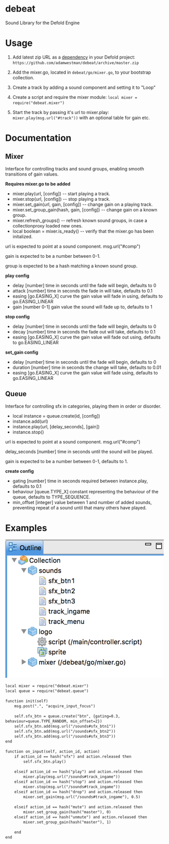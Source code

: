 # debeat
Sound Library for the Defold Engine

# Usage
1. Add latest zip URL as a [dependency](http://www.defold.com/manuals/libraries/#_setting_up_library_dependencies) in your Defold project: `https://github.com/adamwestman/debeat/archive/master.zip`

2. Add the mixer.go, located in `debeat/go/mixer.go`, to your bootstrap collection.

3. Create a track by adding a sound component and setting it to "Loop"

4. Create a script and require the mixer module: `local mixer = require("debeat.mixer")`

5. Start the track by passing it's url to mixer.play: `mixer.play(msg.url("#track"))` with an optional table for gain etc.

# Documentation

## Mixer

Interface for controlling tracks and sound groups, enabling smooth transitions of gain values.

**Requires mixer.go to be added**

* mixer.play(url, [config]) -- start playing a track.
* mixer.stop(url, [config]) -- stop playing a track.
* mixer.set_gain(url, gain, [config]) -- change gain on a playing track.
* mixer.set_group_gain(hash, gain, [config])  -- change gain on a known group.
* mixer.refresh_groups()  -- refresh known sound groups, in case a collectionproxy loaded new ones.
* local boolean = mixer.is_ready() -- verify that the mixer.go has been initalized.

url is expected to point at a sound component. msg.url("#comp")

gain is expected to be a number between 0-1.

group is expected to be a hash matching a known sound group.

**play config**
* delay [number] time in seconds until the fade will begin, defaults to 0
* attack [number] time in seconds the fade in will take, defaults to 0.1
* easing [go.EASING_X] curve the gain value will fade in using, defaults to go.EASING_LINEAR
* gain [number 0-1] gain value the sound will fade up to, defaults to 1

**stop config**
* delay [number] time in seconds until the fade will begin, defaults to 0
* decay [number] time in seconds the fade out will take, defaults to 0.1
* easing [go.EASING_X] curve the gain value will fade out using, defaults to go.EASING_LINEAR

**set_gain config**
* delay [number] time in seconds until the fade will begin, defaults to 0
* duration [number] time in seconds the change will take, defaults to 0.01
* easing [go.EASING_X] curve the gain value will fade using, defaults to go.EASING_LINEAR

## Queue

Interface for controlling sfx in categories, playing them in order or disorder.

* local instance = queue.create(id, [config])
* instance.add(url)
* instance.play(url, [delay_seconds], [gain])
* instance.stop()

url is expected to point at a sound component. msg.url("#comp")

delay_seconds [number] time in seconds until the sound will be played.

gain is expected to be a number between 0-1, defaults to 1.

**create config**
* gating [number] time in seconds required between instance.play, defaults to 0.1
* behaviour [queue.TYPE_X] constant representing the behaviour of the queue, defaults to TYPE_SEQUENCE.
* min_offset [integer] value between 1 and number of added sounds, preventing repeat of a sound until that many others have played.


# Examples

![alt text](https://github.com/adamwestman/debeat/blob/master/simple_integration.png "Simple Integration")


	local mixer = require("debeat.mixer")
	local queue = require("debeat.queue")
	
	function init(self)
		msg.post(".", "acquire_input_focus")
	
		self.sfx_btn = queue.create("btn", {gating=0.3, behaviour=queue.TYPE_RANDOM, min_offset=2})
		self.sfx_btn.add(msg.url("/sounds#sfx_btn1"))
		self.sfx_btn.add(msg.url("/sounds#sfx_btn2"))
		self.sfx_btn.add(msg.url("/sounds#sfx_btn3"))
	end
	
	function on_input(self, action_id, action)
		if action_id == hash("sfx") and action.released then
			self.sfx_btn.play()
	
		elseif action_id == hash("play") and action.released then
			mixer.play(msg.url("/sounds#track_ingame"))
		elseif action_id == hash("stop") and action.released then
			mixer.stop(msg.url("/sounds#track_ingame"))
		elseif action_id == hash("drop") and action.released then
			mixer.set_gain(msg.url("/sounds#track_ingame"), 0.5)
	
		elseif action_id == hash("mute") and action.released then
			mixer.set_group_gain(hash("master"), 0)
		elseif action_id == hash("unmute") and action.released then
			mixer.set_group_gain(hash("master"), 1)
	
		end
	end
	
